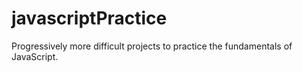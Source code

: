 # javascriptPractice
Progressively more difficult projects to practice the fundamentals of JavaScript.
